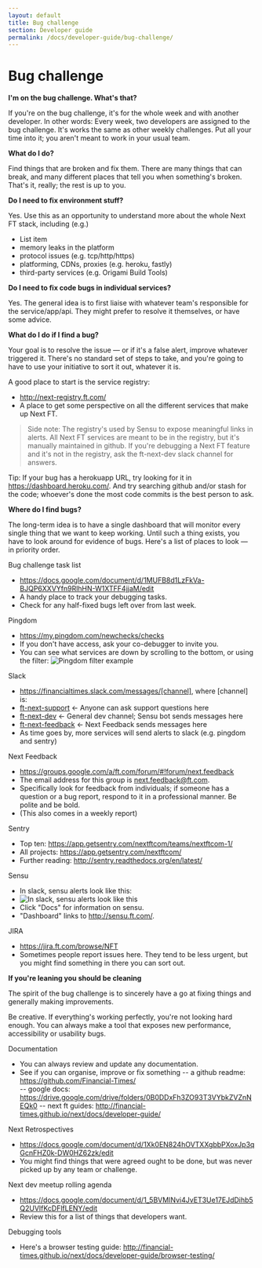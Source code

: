 ```yaml
---
layout: default
title: Bug challenge
section: Developer guide
permalink: /docs/developer-guide/bug-challenge/
---
```


# Bug challenge

**I'm on the bug challenge. What's that?**

If you're on the bug challenge, it's for the whole week and with another developer. In other words: Every week, two developers are assigned to the bug challenge. It's works the same as other weekly challenges. Put all your time into it; you aren't meant to work in your usual team.

**What do I do?**

Find things that are broken and fix them. There are many things that can break, and many different places that tell you when something's broken. That's it, really; the rest is up to you.

**Do I need to fix environment stuff?**

Yes. Use this as an opportunity to understand more about the whole Next FT stack, including (e.g.) 

 - List item
 - memory leaks in the platform 
 - protocol issues (e.g. tcp/http/https)
 - platforming, CDNs, proxies (e.g. heroku, fastly)
 - third-party services (e.g. Origami Build Tools) 

**Do I need to fix code bugs in individual services?**

Yes. The general idea is to first liaise with whatever team's responsible for the service/app/api. They might prefer to resolve it themselves, or have some advice. 

**What do I do if I find a bug?**

Your goal is to resolve the issue — or if it's a false alert, improve whatever triggered it. There's no standard set of steps to take, and  you're going to have to use your initiative to sort it out, whatever it is. 

A good place to start is the service registry:

 - http://next-registry.ft.com/ 
 - A place to get some perspective on all the different services that make up Next FT. 

> Side note: The registry's used by Sensu to expose meaningful links in alerts. All Next FT services are meant to be in the registry, but it's manually maintained in github. If you're debugging a Next FT feature and it's not in the registry, ask the ft-next-dev slack channel for answers.

Tip: If your bug has a herokuapp URL, try looking for it in https://dashboard.heroku.com/. And try searching github and/or stash for the code; whoever's done the most code commits is the best person to ask. 

**Where do I find bugs?**

The long-term idea is to have a single dashboard that will monitor every single thing that we want to keep working. Until such a thing exists, you have to look around for evidence of bugs. Here's a list of places to look — in priority order.

Bug challenge task list

 - https://docs.google.com/document/d/1MUFB8d1LzFkVa-BJQP6XXVYfn9RlhHN-W1XTFF4jjaM/edit
 - A handy place to track your debugging tasks.  
 - Check for any half-fixed bugs left over from last week.

Pingdom 

 - https://my.pingdom.com/newchecks/checks 
 - If you don't have access, ask your co-debugger to invite you.
 - You can see what services are down by scrolling to the bottom, or using the filter:
 ![Pingdom filter example](http://next-geebee.ft.com/assets/bug-challenge/pingdom.png)
 
Slack

 - https://financialtimes.slack.com/messages/[channel], where [channel] is:
 - [ft-next-support](https://financialtimes.slack.com/messages/ft-next-support) ← Anyone can ask support questions here
 - [ft-next-dev](https://financialtimes.slack.com/messages/ft-next-dev) ← General dev channel; Sensu bot sends messages here
 - [ft-next-feedback](https://financialtimes.slack.com/messages/ft-next-feedback) ← Next Feedback sends messages here
 - As time goes by, more services will send alerts to slack (e.g. pingdom and sentry)

Next Feedback 

 - https://groups.google.com/a/ft.com/forum/#!forum/next.feedback 
 - The email address for this group is next.feedback@ft.com. 
 - Specifically look for feedback from individuals; if someone has a question or a bug report, respond to it in a professional manner. Be polite and be bold.
 - (This also comes in a weekly report)

Sentry

 - Top ten: https://app.getsentry.com/nextftcom/teams/nextftcom-1/ 
 - All projects: https://app.getsentry.com/nextftcom/ 
 - Further reading: http://sentry.readthedocs.org/en/latest/ 

Sensu

 - In slack, sensu alerts look like this:
 - ![In slack, sensu alerts look like this](http://next-geebee.ft.com/assets/bug-challenge/sensu-slack.png)
 - Click "Docs" for information on sensu. 
 - "Dashboard" links to http://sensu.ft.com/. 

JIRA

 - https://jira.ft.com/browse/NFT 
 - Sometimes people report issues here. They tend to be less urgent, but you might find something in there you can sort out.

**If you're leaning you should be cleaning**

The spirit of the bug challenge is to sincerely have a go at fixing things and generally making improvements. 

Be creative. If everything's working perfectly, you're not looking hard enough. You can always make a tool that exposes new performance, accessibility or usability bugs. 

Documentation

 - You can always review and update any documentation. 
 - See if you can organise, improve or fix something
 -- a github readme: https://github.com/Financial-Times/  
 -- google docs: https://drive.google.com/drive/folders/0B0DDxFh3ZO93T3VYbkZVZnNEQk0
 -- next ft guides: http://financial-times.github.io/next/docs/developer-guide/

Next Retrospectives

 - https://docs.google.com/document/d/1Xk0EN824hOVTXXgbbPXoxJp3qGcnFHZ0k-DW0HZ62zk/edit 
 - You might find things that were agreed ought to be done, but was never picked up by any team or challenge. 

Next dev meetup rolling agenda

 - https://docs.google.com/document/d/1_5BVMINvi4JvET3Ue17EJdDihb5Q2UVlfKcDFlfLENY/edit 
 - Review this for a list of things that developers want.

Debugging tools

 - Here's a browser testing guide: http://financial-times.github.io/next/docs/developer-guide/browser-testing/

